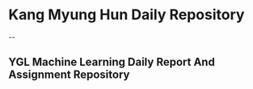 # Kang Myung Hun Daily Repository
--
## YGL Machine Learning Daily Report And Assignment Repository
